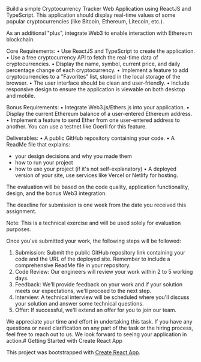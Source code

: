 Build a simple Cryptocurrency Tracker Web Application using ReactJS and TypeScript. This application should display real-time values of some popular cryptocurrencies (like Bitcoin, Ethereum, Litecoin, etc.).


As an additional "plus", integrate Web3 to enable interaction with Ethereum blockchain.

Core Requirements:
	• Use ReactJS and TypeScript to create the application.
	• Use a free cryptocurrency API to fetch the real-time data of cryptocurrencies.
	• Display the name, symbol, current price, and daily percentage change of each cryptocurrency.
	• Implement a feature to add cryptocurrencies to a "Favorites" list, stored in the local storage of the browser.
	• The user interface should be clean and user-friendly.
	• Include responsive design to ensure the application is viewable on both desktop and mobile.


 Bonus Requirements:
	• Integrate Web3.js/Ethers.js into your application.
	• Display the current Ethereum balance of a user-entered Ethereum address.
	• Implement a feature to send Ether from one user-entered address to another. You can use a testnet like Goerli for this feature.


 Deliverables:
	• A public GitHub repository containing your code.
	• A ReadMe file that explains:
- your design decisions and why you made them
- how to run your project
- how to use your project (if it's not self-explanatory)
	• A deployed version of your site, use services like Vercel or Netlify for hosting.


 The evaluation will be based on the code quality, application functionality, design, and the bonus Web3 integration.

 The deadline for submission is one week from the date you received this assignment.

Note: This is a technical exercise and will be used solely for evaluation purposes.

 Once you've submitted your work, the following steps will be followed:

1. Submission: Submit the public GitHub repository link containing your code and the URL of the deployed site. Remember to include a comprehensive ReadMe file in your repository.
2. Code Review: Our engineers will review your work within 2 to 5 working days.
3. Feedback: We'll provide feedback on your work and if your solution meets our expectations, we'll proceed to the next step.
4. Interview: A technical interview will be scheduled where you'll discuss your solution and answer some technical questions.
5. Offer: If successful, we'll extend an offer for you to join our team.

We appreciate your time and effort in undertaking this task. If you have any questions or need clarification on any part of the task or the hiring process, feel free to reach out to us. We look forward to seeing your application in action.# Getting Started with Create React App

This project was bootstrapped with [Create React App](https://github.com/facebook/create-react-app).
